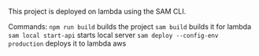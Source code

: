 This project is deployed on lambda using the SAM CLI.

Commands:
`npm run build` builds the project
`sam build` builds it for lambda
`sam local start-api` starts local server
`sam deploy --config-env production` deploys it to lambda aws

